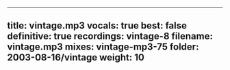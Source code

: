 
---
title: vintage.mp3
vocals: true
best: false
definitive: true
recordings: vintage-8
filename: vintage.mp3
mixes: vintage-mp3-75
folder: 2003-08-16/vintage
weight: 10
---

